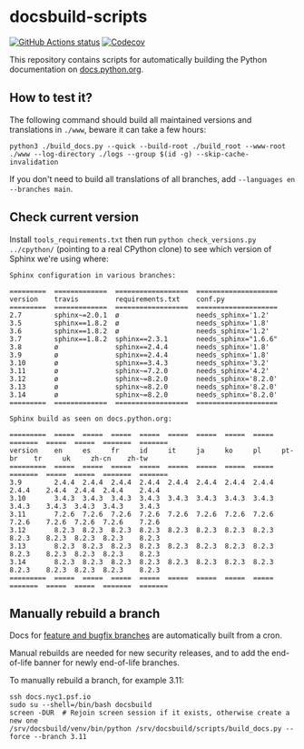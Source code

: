 # docsbuild-scripts

[![GitHub Actions status](https://github.com/python/docsbuild-scripts/actions/workflows/test.yml/badge.svg)](https://github.com/python/docsbuild-scripts/actions/workflows/test.yml)
[![Codecov](https://codecov.io/gh/python/docsbuild-scripts/branch/main/graph/badge.svg)](https://codecov.io/gh/python/docsbuild-scripts)

This repository contains scripts for automatically building the Python
documentation on [docs.python.org](https://docs.python.org).


## How to test it?

The following command should build all maintained versions and
translations in `./www`, beware it can take a few hours:

```shell
python3 ./build_docs.py --quick --build-root ./build_root --www-root ./www --log-directory ./logs --group $(id -g) --skip-cache-invalidation
```

If you don't need to build all translations of all branches, add
`--languages en --branches main`.


## Check current version

Install `tools_requirements.txt` then run `python check_versions.py
../cpython/` (pointing to a real CPython clone) to see which version
of Sphinx we're using where:

    Sphinx configuration in various branches:

    =========  =============  ==================  ====================
    version    travis         requirements.txt    conf.py
    =========  =============  ==================  ====================
    2.7        sphinx~=2.0.1  ø                   needs_sphinx='1.2'
    3.5        sphinx==1.8.2  ø                   needs_sphinx='1.8'
    3.6        sphinx==1.8.2  ø                   needs_sphinx='1.2'
    3.7        sphinx==1.8.2  sphinx==2.3.1       needs_sphinx="1.6.6"
    3.8        ø              sphinx==2.4.4       needs_sphinx='1.8'
    3.9        ø              sphinx==2.4.4       needs_sphinx='1.8'
    3.10       ø              sphinx==3.4.3       needs_sphinx='3.2'
    3.11       ø              sphinx~=7.2.0       needs_sphinx='4.2'
    3.12       ø              sphinx~=8.2.0       needs_sphinx='8.2.0'
    3.13       ø              sphinx~=8.2.0       needs_sphinx='8.2.0'
    3.14       ø              sphinx~=8.2.0       needs_sphinx='8.2.0'
    =========  =============  ==================  ====================

    Sphinx build as seen on docs.python.org:

    =========  =====  =====  =====  =====  =====  =====  =====  =====  =======  =====  =====  =======  =======
    version    en     es     fr     id     it     ja     ko     pl     pt-br    tr     uk     zh-cn    zh-tw
    =========  =====  =====  =====  =====  =====  =====  =====  =====  =======  =====  =====  =======  =======
    3.9        2.4.4  2.4.4  2.4.4  2.4.4  2.4.4  2.4.4  2.4.4  2.4.4  2.4.4    2.4.4  2.4.4  2.4.4    2.4.4
    3.10       3.4.3  3.4.3  3.4.3  3.4.3  3.4.3  3.4.3  3.4.3  3.4.3  3.4.3    3.4.3  3.4.3  3.4.3    3.4.3
    3.11       7.2.6  7.2.6  7.2.6  7.2.6  7.2.6  7.2.6  7.2.6  7.2.6  7.2.6    7.2.6  7.2.6  7.2.6    7.2.6
    3.12       8.2.3  8.2.3  8.2.3  8.2.3  8.2.3  8.2.3  8.2.3  8.2.3  8.2.3    8.2.3  8.2.3  8.2.3    8.2.3
    3.13       8.2.3  8.2.3  8.2.3  8.2.3  8.2.3  8.2.3  8.2.3  8.2.3  8.2.3    8.2.3  8.2.3  8.2.3    8.2.3
    3.14       8.2.3  8.2.3  8.2.3  8.2.3  8.2.3  8.2.3  8.2.3  8.2.3  8.2.3    8.2.3  8.2.3  8.2.3    8.2.3
    =========  =====  =====  =====  =====  =====  =====  =====  =====  =======  =====  =====  =======  =======

## Manually rebuild a branch

Docs for [feature and bugfix branches](https://devguide.python.org/versions/) are
automatically built from a cron.

Manual rebuilds are needed for new security releases,
and to add the end-of-life banner for newly end-of-life branches.

To manually rebuild a branch, for example 3.11:

```shell
ssh docs.nyc1.psf.io
sudo su --shell=/bin/bash docsbuild
screen -DUR  # Rejoin screen session if it exists, otherwise create a new one
/srv/docsbuild/venv/bin/python /srv/docsbuild/scripts/build_docs.py --force --branch 3.11
```
